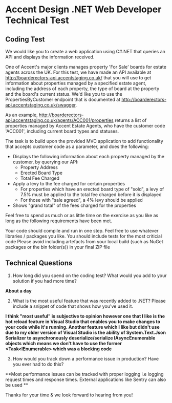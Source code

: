 Accent Design .NET Web Developer Technical Test
===============================================

## Coding Test

We would like you to create a web application using C#.NET that queries an API and displays the information received. 

One of Accent's major clients manages property 'For Sale' boards for estate agents across the UK. For this test, we have made an API available at http://boarderectors-api.accentstaging.co.uk/ that you will use to get information about properties managed by a specified estate agent, including the address of each property, the type of board at the property and the board's current status. We'd like you to use the PropertiesByCustomer endpoint that is documented at http://boarderectors-api.accentstaging.co.uk/swagger.

As an example, http://boarderectors-api.accentstaging.co.uk/agents/ACC001/properties returns a list of properties managed by Accent Estate Agents, who have the customer code 'ACC001', including current board types and statuses.

The task is to build upon the provided MVC application to add functionality that accepts customer code as a parameter, and does the following:

* Displays the following information about each property managed by the customer, by querying our API:
  * Property Address
  * Erected Board Type
  * Total Fee Charged
* Apply a levy to the fee charged for certain properties
  * For properties which have an erected board type of "sold", a levy of 7.5% must be applied to the total fee charged before it is displayed
  * For those with "sale agreed", a 4% levy should be applied
* Shows "grand total" of the fees charged for the properties

Feel free to spend as much or as little time on the exercise as you like as long as the following requirements have been met.

Your code should compile and run in one step.
Feel free to use whatever libraries / packages you like.
You should include tests for the most criticial code
Please avoid including artefacts from your local build (such as NuGet packages or the bin folder(s)) in your final ZIP file


## Technical Questions

1. How long did you spend on the coding test? What would you add to your solution if you had more time?  

**About a day** 

2. What is the most useful feature that was recently added to .NET? Please include a snippet of code that shows how you've used it. 

**I think "most useful" is subjective to opinion however one that I like is the hot reload feature in Visual Studio that enables you to make changes to your code while it's running. Another feature which I like but didn't use due to my older version of Visual Studio is the ability of System.Text.Json Serializer to asynchronously deserialize/serialize IAsyncEnumerable objects which means we don't have to use the former <Task<IEnumerable<T>> which was a blocking code**
 
3. How would you track down a performance issue in production? Have you ever had to do this?

**Most performance issues can be tracked with proper logging i.e logging request times and response times. External applications like Sentry can also be used **
 

Thanks for your time & we look forward to hearing from you!
